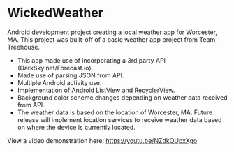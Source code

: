 # WickedWeather
Android development project creating a local weather app for Worcester, MA. This project was built-off of a basic weather app project from Team Treehouse. 

- This app made use of incorporating a 3rd party API (DarkSky.net/Forecast.io). 
- Made use of parsing JSON from API. 
- Multiple Android activity use. 
- Implementation of Android ListView and RecyclerView. 
- Background color scheme changes depending on weather data received from API. 
- The weather data is based on the location of Worcester, MA. Future release will implement location services to receive weather data based on where the device is currently located. 

View a video demonstration here: https://youtu.be/NZdkQUpxXgo
